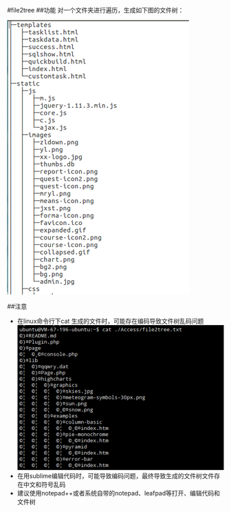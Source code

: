 #file2tree
##功能
对一个文件夹进行遍历，生成如下图的文件树：

![Alt text](./screenshot.png)

##注意
- 在linux命令行下cat 生成的文件时，可能存在编码导致文件树乱码问题
![Alt text](./screenshot2.png)
- 在用sublime编辑代码时，可能导致编码问题，最终导致生成的文件树文件存在中文和符号乱码
- 建议使用notepad++或者系统自带的notepad、leafpad等打开、编辑代码和文件树